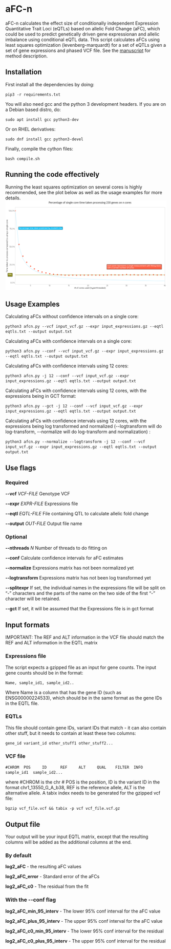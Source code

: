 # aFC-n
aFC-n calculates the effect size of conditionally independent Expression Quantitative Trait Loci (eQTLs) based on allelic Fold Change (aFC), which could be used to predict genetically driven gene expressionan and allelic imbalance using conditional eQTL data. This script calculates aFCs using least squares optimization (levenberg-marquardt) for a set of eQTLs given a set of gene expressions and phased VCF file. See the [manuscript](https://www.biorxiv.org/content/10.1101/2022.01.28.478116v1) for method description.



## Installation

First install all the dependencies by doing:
```
pip3 -r requirements.txt
```

You will also need gcc and the python 3 development headers. If you are on a Debian based distro, do:
```
sudo apt install gcc python3-dev
```
Or on RHEL derivatives:
```
sudo dnf install gcc python3-devel
```

Finally, compile the cython files:
```
bash compile.sh
```
## Running the code effectively

Running the least squares optimization on several cores is highly recommended, see the plot below as well as the usage examples for more details.
![alt text](cores_plot.png)

## Usage Examples

Calculating aFCs without confidence intervals on a single core:
```
python3 afcn.py --vcf input_vcf.gz --expr input_expressions.gz --eqtl eqtls.txt --output output.txt
```

Calculating aFCs with confidence intervals on a single core:
```
python3 afcn.py --conf --vcf input_vcf.gz --expr input_expressions.gz --eqtl eqtls.txt --output output.txt
```

Calculating aFCs with confidence intervals using 12 cores:
```
python3 afcn.py -j 12 --conf --vcf input_vcf.gz --expr input_expressions.gz --eqtl eqtls.txt --output output.txt
```

Calculating aFCs with confidence intervals using 12 cores, with the expressions being in GCT format:
```
python3 afcn.py --gct -j 12 --conf --vcf input_vcf.gz --expr input_expressions.gz --eqtl eqtls.txt --output output.txt
```

Calculating aFCs with confidence intervals using 12 cores, with the expressions being log transformed and normalized (--logtransform will do log-transform, --normalize will do log-transform and normalization) :
```
python3 afcn.py --normalize --logtransform -j 12 --conf --vcf input_vcf.gz --expr input_expressions.gz --eqtl eqtls.txt --output output.txt
```

## Use flags

### Required

**--vcf** *VCF-FILE* Genotype VCF

**--expr** *EXPR-FILE* Expressions file

**--eqtl** *EQTL-FILE* File containing QTL to calculate allelic fold change

**--output** *OUT-FILE* Output file name

### Optional

**--nthreads** *N* Number of threads to do fitting on

**--conf** Calculate confidence intervals for aFC estimates

**--normalize** Expressions matrix has not been normalized yet

**--logtransform** Expressions matrix has not been log transformed yet

**--splitexpr** If set, the individual names in the expressions file will be split on “-” characters and the parts of the name on the two side of the first “-” character will be retained.

**--gct** If set, it will be assumed that the Expressions file is in gct format


## Input formats

IMPORTANT: The REF and ALT information in the VCF file should match the REF and ALT information in the EQTL matrix

### Expressions file

The script expects a gzipped file as an input for gene counts. The input gene counts should be in the format:
```
Name, sample_id1, sample_id2..
```
Where Name is a column that has the gene ID (such as ENSG00000224533), which should be in the same format as the gene IDs in the EQTL file.



### EQTLs

This file should contain gene IDs, variant IDs that match - it can also contain other stuff, but it needs to contain at least these two columns:
```
gene_id	variant_id other_stuff1 other_stuff2...
```


### VCF file

```
#CHROM  POS     ID      REF     ALT     QUAL    FILTER  INFO  sample_id1  sample_id2...
```
where #CHROM is the chr # POS is the position, ID is the variant ID in the format chr1_13550_G_A_b38, REF is the reference allele, ALT is the alternative allele. A tabix index needs to be generated for the gzipped vcf file:

```
bgzip vcf_file.vcf && tabix -p vcf vcf_file.vcf.gz
```

## Output file

Your output will be your input EQTL matrix, except that the resulting columns will be added as the additional columns at the end.

### By default

**log2_aFC** - the resulting aFC values 

**log2_aFC_error** - Standard error of the aFCs

**log2_aFC_c0** - The residual from the fit

### With the --conf flag

**log2_aFC_min_95_interv** - The lower 95% conf interval for the aFC value

**log2_aFC_plus_95_interv** - The upper 95% conf interval for the aFC value

**log2_aFC_c0_min_95_interv** - The lower 95% conf interval for the residual

**log2_aFC_c0_plus_95_interv** - The upper 95% conf interval for the residual


